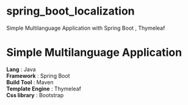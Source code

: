 # spring_boot_localization
Simple Multilanguage Application with Spring Boot , Thymeleaf

        
# Simple Multilanguage Application
 <span style="font-weight:bold">Lang</span> : Java <br>
 <span style="font-weight:bold">Framework</span>  : Spring Boot <br>
 <span style="font-weight:bold">Build Tool</span> : Maven <br>
 <span style="font-weight:bold">Template Engine</span> : Thymeleaf <br>
 <span style="font-weight:bold">Css library</span> : Bootstrap
